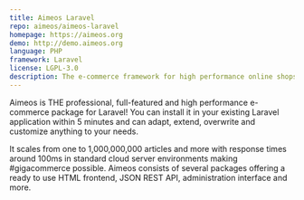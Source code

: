```yaml
---
title: Aimeos Laravel
repo: aimeos/aimeos-laravel
homepage: https://aimeos.org
demo: http://demo.aimeos.org
language: PHP
framework: Laravel
license: LGPL-3.0
description: The e-commerce framework for high performance online shops in Laravel
---
```


Aimeos is THE professional, full-featured and high performance e-commerce package for Laravel! You can install it in your existing Laravel application within 5 minutes and can adapt, extend, overwrite and customize anything to your needs.

It scales from one to 1,000,000,000 articles and more with response times around 100ms in standard cloud server environments making #gigacommerce possible. Aimeos consists of several packages offering a ready to use HTML frontend, JSON REST API, administration interface and more.

